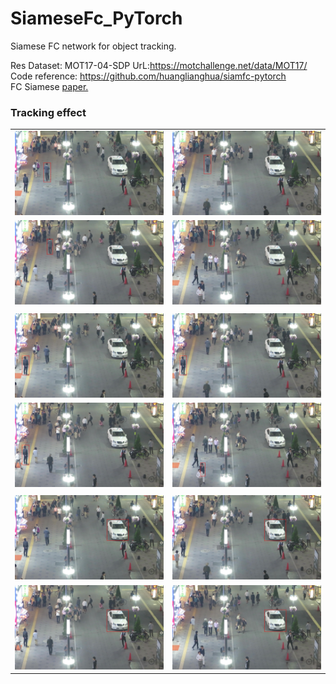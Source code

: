 # SiameseFc_PyTorch
Siamese FC network for object tracking.

Res Dataset: MOT17-04-SDP UrL:https://motchallenge.net/data/MOT17/   
Code reference: https://github.com/huanglianghua/siamfc-pytorch
<br/>
FC Siamese [paper.](https://arxiv.org/pdf/1606.09549.pdf)

### Tracking effect
|||
|---|---|
|<img src="res/dstImg1/000001.jpg" width="240" height="135" />|<img src="res/dstImg1/000090.jpg" width="240" height="135" />|
|<img src="res/dstImg1/000180.jpg" width="240" height="135" />|<img src="res/dstImg1/000300.jpg" width="240" height="135" />|
|||
|<img src="res/dstImg3/000001.jpg" width="240" height="135" />|<img src="res/dstImg3/000090.jpg" width="240" height="135" />|
|<img src="res/dstImg3/000180.jpg" width="240" height="135" />|<img src="res/dstImg3/000300.jpg" width="240" height="135" />|
|||
|<img src="res/dstImg5/000001.jpg" width="240" height="135" />|<img src="res/dstImg5/000090.jpg" width="240" height="135" />|
|<img src="res/dstImg5/000180.jpg" width="240" height="135" />|<img src="res/dstImg5/000300.jpg" width="240" height="135" />|
